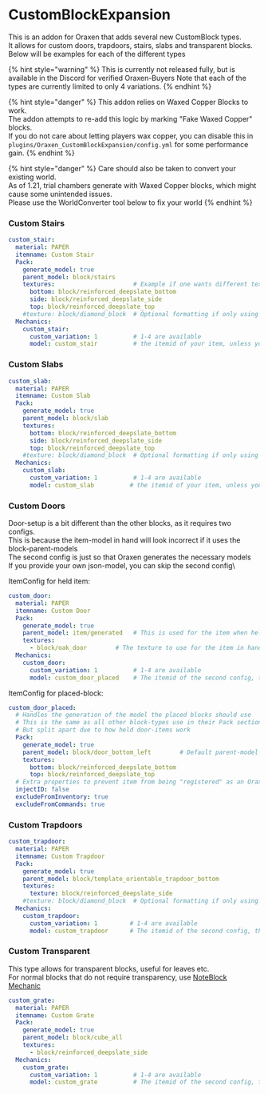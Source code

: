 # CustomBlockExpansion

This is an addon for Oraxen that adds several new CustomBlock types.\
It allows for custom doors, trapdoors, stairs, slabs and transparent blocks.\
Below will be examples for each of the different types

{% hint style="warning" %}
This is currently not released fully, but is available in the Discord for verified Oraxen-Buyers
Note that each of the types are currently limited to only 4 variations.
{% endhint %}

{% hint style="danger" %}
This addon relies on Waxed Copper Blocks to work.\
The addon attempts to re-add this logic by marking "Fake Waxed Copper" blocks.\
If you do not care about letting players wax copper, you can disable this in `plugins/Oraxen_CustomBlockExpansion/config.yml` for some performance gain.
{% endhint %}

{% hint style="danger" %}
Care should also be taken to convert your existing world. \
As of 1.21, trial chambers generate with Waxed Copper blocks, which might cause some unintended issues.\
Please use the WorldConverter tool below to fix your world
{% endhint %}

### Custom Stairs

```yaml
custom_stair:
  material: PAPER
  itemname: Custom Stair
  Pack:
    generate_model: true
    parent_model: block/stairs
    textures:                      # Example if one wants different textures
      bottom: block/reinforced_deepslate_bottom
      side: block/reinforced_deepslate_side
      top: block/reinforced_deepslate_top
    #texture: block/diamond_block  # Optional formatting if only using 1 texture
  Mechanics:
    custom_stair:
      custom_variation: 1          # 1-4 are available
      model: custom_stair          # the itemid of your item, unless you provided a model not textures
```

### Custom Slabs

```yaml
custom_slab:
  material: PAPER
  itemname: Custom Slab
  Pack:
    generate_model: true
    parent_model: block/slab
    textures:
      bottom: block/reinforced_deepslate_bottom
      side: block/reinforced_deepslate_side
      top: block/reinforced_deepslate_top
    #texture: block/diamond_block  # Optional formatting if only using 1 texture
  Mechanics:
    custom_slab:
      custom_variation: 1          # 1-4 are available
      model: custom_slab          # the itemid of your item, unless you provided a model not textures
```

### Custom Doors

Door-setup is a bit different than the other blocks, as it requires two configs.\
This is because the item-model in hand will look incorrect if it uses the block-parent-models\
The second config is just so that Oraxen generates the necessary models\
If you provide your own json-model, you can skip the second config\


ItemConfig for held item:

```yaml
custom_door:
  material: PAPER
  itemname: Custom Door
  Pack:
    generate_model: true
    parent_model: item/generated   # This is used for the item when held in hand
    textures:
      - block/oak_door        # The texture to use for the item in hand
  Mechanics:
    custom_door:
      custom_variation: 1          # 1-4 are available
      model: custom_door_placed    # The itemid of the second config, that generates the block-model
```

ItemConfig for placed-block:

```yaml
custom_door_placed:
  # Handles the generation of the model the placed blocks should use
  # This is the same as all other block-types use in their Pack section
  # But split apart due to how held door-items work
  Pack:
    generate_model: true
    parent_model: block/door_bottom_left        # Default parent-model for doors
    textures:
      bottom: block/reinforced_deepslate_bottom
      top: block/reinforced_deepslate_top
  # Extra properties to prevent item from being "registered" as an OraxenItem
  injectID: false
  excludeFromInventory: true
  excludeFromCommands: true
```

### Custom Trapdoors

```yaml
custom_trapdoor:
  material: PAPER
  itemname: Custom Trapdoor
  Pack:
    generate_model: true
    parent_model: block/template_orientable_trapdoor_bottom
    textures:
      texture: block/reinforced_deepslate_side
    #texture: block/diamond_block  # Optional formatting if only using 1 texture
  Mechanics:
    custom_trapdoor:
      custom_variation: 1         # 1-4 are available
      model: custom_trapdoor      # The itemid of the second config, that generates the block-model
```

### Custom Transparent

This type allows for transparent blocks, useful for leaves etc.\
For normal blocks that do not require transparency, use [NoteBlock Mechanic](../mechanics/custom-block-mechanics/noteblock-mechanic/)

```yaml
custom_grate:
  material: PAPER
  itemname: Custom Grate
  Pack:
    generate_model: true
    parent_model: block/cube_all
    textures:
      - block/reinforced_deepslate_side
  Mechanics:
    custom_grate:
      custom_variation: 1          # 1-4 are available
      model: custom_grate          # The itemid of the second config, that generates the block-model
```